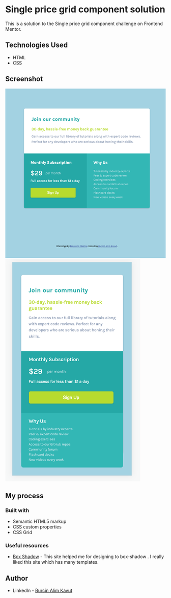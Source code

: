 # Single price grid component solution

This is a solution to the Single price grid component challenge on Frontend Mentor.


## Technologies Used
- HTML
- CSS

## Screenshot
![Desktop Design](./design/desktop%20design.png)
![Mobile Design](./design/mobile%20design.png)

## My process

  ### Built with

  - Semantic HTML5 markup
  - CSS custom properties
  - CSS Grid

  ### Useful resources

  - [Box Shadow](https://getcssscan.com/css-box-shadow-examples) - This site helped me for designing to box-shadow . I really liked this site which has many templates.

## Author

- LinkedIn - [Burcin Alim Kavut](https://www.linkedin.com/in/burcinalim1/)




